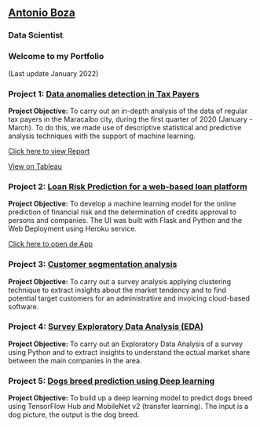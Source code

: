 ## [Antonio Boza](https://www.linkedin.com/in/antonio-boza/?locale=en_US)
### Data Scientist 
### Welcome to my Portfolio 
(Last update January 2022)

### Project 1: [Data anomalies detection in Tax Payers](https://github.com/AntonyBoza/PROJECTS/blob/master/DETECCI%C3%93N%20TRANSACCIONES%20IRREGULARES.ipynb)
**Project Objective:**
To carry out an in-depth analysis of the data of regular tax payers in the Maracaibo city, during the first quarter of 2020 (January - March). To do this, we made use of descriptive statistical and predictive analysis techniques with the support of machine learning.

[Click here to view Report](https://github.com/AntonyBoza/PROJECTS/blob/master/INFORME%20DE%20AN%C3%81LISIS%20DE%20ANOMAL%C3%8DAS%20EN%20DATOS%20PAGO%20DE%20IMPUESTOS_Rev.pdf)

[View on Tableau](https://public.tableau.com/app/profile/antonio.boza/viz/Analisis_Anomalas/Top_Contribuyentes)

### Project 2: [Loan Risk Prediction for a web-based loan platform](https://github.com/AntonyBoza/PROJECTS/blob/master/LOAN_RISK_PREDICTION_CRIPTO_WAKU_MODEL.ipynb)

**Project Objective:**
To develop a  machine learning model for the online prediction of financial risk and the determination of credits approval to persons and companies. The UI was built with Flask and Python and the Web Deployment using Heroku service.

[Click here to open de App](https://app-risk-1.herokuapp.com/)


### Project 3: [Customer segmentation analysis](https://github.com/AntonyBoza/PROJECTS/blob/master/Clustering%20-%20Users%20Segmentation%20Analysis.ipynb)
**Project Objective:**
To carry out a survey analysis applying clustering technique to extract insights about the market tendency and to find potential target customers for an administrative and invoicing cloud-based software.


### Project 4: [Survey Exploratory Data Analysis (EDA)](https://github.com/AntonyBoza/PROJECTS/blob/master/Analisis_Encuesta_Software.ipynb)
**Project Objective:**
To carry out an Exploratory Data Analysis of a survey using Python and to extract insights to understand the actual market share between the main companies in the area.


### Project 5: [Dogs breed prediction using Deep learning](https://github.com/AntonyBoza/DEEP-LEARNING/blob/master/Transfer_Learning_Exercise_MobileNet.ipynb)
**Project Objective:**
To build up a deep learning model to predict dogs breed using TensorFlow Hub and MobileNet v2 (transfer learning).
The input is a dog picture, the output is the dog breed.

